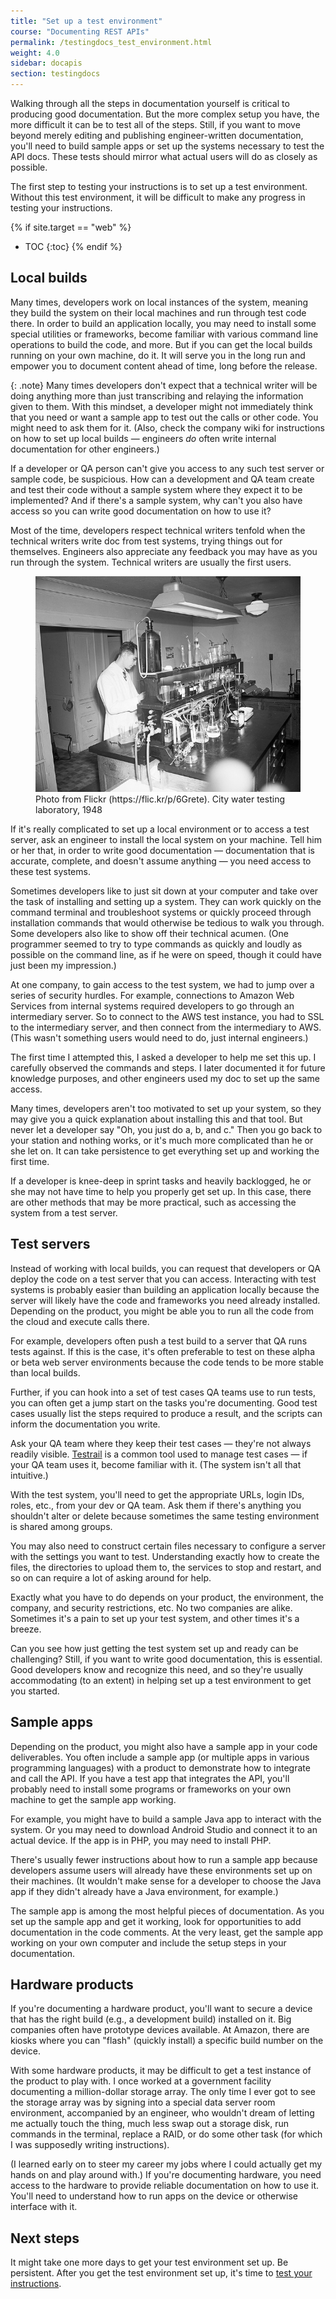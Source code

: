 ```yaml
---
title: "Set up a test environment"
course: "Documenting REST APIs"
permalink: /testingdocs_test_environment.html
weight: 4.0
sidebar: docapis
section: testingdocs
---
```


Walking through all the steps in documentation yourself is critical to producing good documentation. But the more complex setup you have, the more difficult it can be to test all of the steps. Still, if you want to move beyond merely editing and publishing engineer-written documentation, you'll need to build sample apps or set up the systems necessary to test the API docs. These tests should mirror what actual users will do as closely as possible.

The first step to testing your instructions is to set up a test environment. Without this test environment, it will be difficult to make any progress in testing your instructions.

{% if site.target == "web" %}
* TOC
{:toc}
{% endif %}

## Local builds

Many times, developers work on local instances of the system, meaning they build the system on their local machines and run through test code there. In order to build an application locally, you may need to install some special utilities or frameworks, become familiar with various command line operations to build the code, and more. But if you can get the local builds running on your own machine, do it. It will serve you in the long run and empower you to document content ahead of time, long before the release.

{: .note}
Many times developers don't expect that a technical writer will be doing anything more than just transcribing and relaying the information given to them. With this mindset, a developer might not immediately think that you need or want a sample app to test out the calls or other code. You might need to ask them for it. (Also, check the company wiki for instructions on how to set up local builds &mdash; engineers *do* often write internal documentation for other engineers.)

If a developer or QA person can't give you access to any such test server or sample code, be suspicious. How can a development and QA team create and test their code without a sample system where they expect it to be implemented? And if there's a sample system, why can't you also have access so you can write good documentation on how to use it?

Most of the time, developers respect technical writers tenfold when the technical writers write doc from test systems, trying things out for themselves. Engineers also appreciate any feedback you may have as you run through the system. Technical writers are usually the first users.

<figure><a href="https://flic.kr/p/6Grete"><img src="images/testingeverything.jpg" alt="Testing everything" /></a><figcaption>Photo from Flickr (https://flic.kr/p/6Grete). City water testing laboratory, 1948</figcaption></figure>

If it's really complicated to set up a local environment or to access a test server, ask an engineer to install the local system on your machine. Tell him or her that, in order to write good documentation &mdash; documentation that is accurate, complete, and doesn't assume anything &mdash; you need access to these test systems.

Sometimes developers like to just sit down at your computer and take over the task of installing and setting up a system. They can work quickly on the command terminal and troubleshoot systems or quickly proceed through installation commands that would otherwise be tedious to walk you through. Some developers also like to show off their technical acumen. (One programmer seemed to try to type commands as quickly and loudly as possible on the command line, as if he were on speed, though it could have just been my impression.)

At one company, to gain access to the test system, we had to jump over a series of security hurdles. For example, connections to Amazon Web Services from internal systems required developers to go through an intermediary server. So to connect to the AWS test instance, you had to SSL to the intermediary server, and then connect from the intermediary to AWS. (This wasn't something users would need to do, just internal engineers.)

The first time I attempted this, I asked a developer to help me set this up. I carefully observed the commands and steps. I later documented it for future knowledge purposes, and other engineers used my doc to set up the same access.

Many times, developers aren't too motivated to set up your system, so they may give you a quick explanation about installing this and that tool. But never let a developer say "Oh, you just do a, b, and c." Then you go back to your station and nothing works, or it's much more complicated than he or she let on. It can take persistence to get everything set up and working the first time.

If a developer is knee-deep in sprint tasks and heavily backlogged, he or she may not have time to help you properly get set up. In this case, there are other methods that may be more practical, such as accessing the system from a test server.

## Test servers

Instead of working with local builds, you can request that developers or QA deploy the code on a test server that you can access. Interacting with test systems is probably easier than building an application locally because the server will likely have the code and frameworks you need already installed. Depending on the product, you might be able you to run all the code from the cloud and execute calls there.

For example, developers often push a test build to a server that QA runs tests against. If this is the case, it's often preferable to test on these alpha or beta web server environments because the code tends to be more stable than local builds.

Further, if you can hook into a set of test cases QA teams use to run tests, you can often get a jump start on the tasks you're documenting. Good test cases usually list the steps required to produce a result, and the scripts can inform the documentation you write.

Ask your QA team where they keep their test cases &mdash; they're not always readily visible. [Testrail](http://www.gurock.com/testrail) is a common tool used to manage test cases &mdash; if your QA team uses it, become familiar with it. (The system isn't all that intuitive.)

With the test system, you'll need to get the appropriate URLs, login IDs, roles, etc., from your dev or QA team. Ask them if there's anything you shouldn't alter or delete because sometimes the same testing environment is shared among groups.

You may also need to construct certain files necessary to configure a server with the settings you want to test. Understanding exactly how to create the files, the directories to upload them to, the services to stop and restart, and so on can require a lot of asking around for help.

Exactly what you have to do depends on your product, the environment, the company, and security restrictions, etc. No two companies are alike. Sometimes it's a pain to set up your test system, and other times it's a breeze.

Can you see how just getting the test system set up and ready can be challenging? Still, if you want to write good documentation, this is essential. Good developers know and recognize this need, and so they're usually accommodating (to an extent) in helping set up a test environment to get you started.

## Sample apps

Depending on the product, you might also have a sample app in your code deliverables. You often include a sample app (or multiple apps in various programming languages) with a product to demonstrate how to integrate and call the API. If you have a test app that integrates the API, you'll probably need to install some programs or frameworks on your own machine to get the sample app working.

For example, you might have to build a sample Java app to interact with the system. Or you may need to download Android Studio and connect it to an actual device. If the app is in PHP, you may need to install PHP.

There's usually fewer instructions about how to run a sample app because developers assume users will already have these environments set up on their machines. (It wouldn't make sense for a developer to choose the Java app if they didn't already have a Java environment, for example.)

The sample app is among the most helpful pieces of documentation. As you set up the sample app and get it working, look for opportunities to add documentation in the code comments. At the very least, get the sample app working on your own computer and include the setup steps in your documentation.

## Hardware products

If you're documenting a hardware product, you'll want to secure a device that has the right build (e.g., a development build) installed on it. Big companies often have prototype devices available. At Amazon, there are kiosks where you can "flash" (quickly install) a specific build number on the device.

With some hardware products, it may be difficult to get a test instance of the product to play with. I once worked at a government facility documenting a million-dollar storage array. The only time I ever got to see the storage array was by signing into a special data server room environment, accompanied by an engineer, who wouldn't dream of letting me actually touch the thing, much less swap out a storage disk, run commands in the terminal, replace a RAID, or do some other task (for which I was supposedly writing instructions).

(I learned early on to steer my career my jobs where I could actually get my hands on and play around with.) If you're documenting hardware, you need access to the hardware to provide reliable documentation on how to use it. You'll need to understand how to run apps on the device or otherwise interface with it.

## Next steps

It might take one more days to get your test environment set up. Be persistent. After you get the test environment set up, it's time to [test your instructions](testingdocs_test_your_instructions.html).
